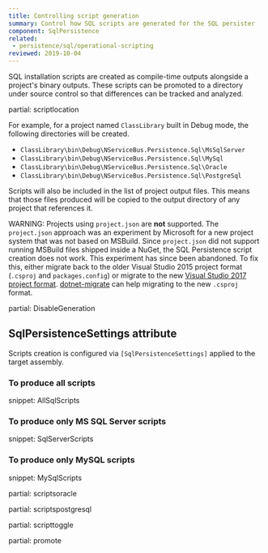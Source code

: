 ```yaml
---
title: Controlling script generation
summary: Control how SQL scripts are generated for the SQL persister
component: SqlPersistence
related:
 - persistence/sql/operational-scripting
reviewed: 2019-10-04
---
```



SQL installation scripts are created as compile-time outputs alongside a project's binary outputs. These scripts can be promoted to a directory under source control so that differences can be tracked and analyzed.

partial: scriptlocation

For example, for a project named `ClassLibrary` built in Debug mode, the following directories will be created.

 * `ClassLibrary\bin\Debug\NServiceBus.Persistence.Sql\MsSqlServer`
 * `ClassLibrary\bin\Debug\NServiceBus.Persistence.Sql\MySql`
 * `ClassLibrary\bin\Debug\NServiceBus.Persistence.Sql\Oracle`
 * `ClassLibrary\bin\Debug\NServiceBus.Persistence.Sql\PostgreSql`

Scripts will also be included in the list of project output files. This means that those files produced will be copied to the output directory of any project that references it.

WARNING: Projects using `project.json` are **not** supported. The `project.json` approach was an experiment by Microsoft for a new project system that was not based on MSBuild. Since `project.json` did not support running MSBuild files shipped inside a NuGet, the SQL Persistence script creation does not work. This experiment has since been abandoned. To fix this, either migrate back to the older Visual Studio 2015 project format (`.csproj` and `packages.config`) or migrate to the new [Visual Studio 2017 project format](https://docs.microsoft.com/en-us/dotnet/core/tools/project-json-to-csproj). [dotnet-migrate](https://docs.microsoft.com/en-us/dotnet/core/tools/dotnet-migrate) can help migrating to the new `.csproj` format.

partial: DisableGeneration

## SqlPersistenceSettings attribute

Scripts creation is configured via `[SqlPersistenceSettings]` applied to the target assembly.


### To produce all scripts

snippet: AllSqlScripts


### To produce only MS SQL Server scripts

snippet: SqlServerScripts


### To produce only MySQL scripts

snippet: MySqlScripts

partial: scriptsoracle

partial: scriptspostgresql


partial: scripttoggle

partial: promote
